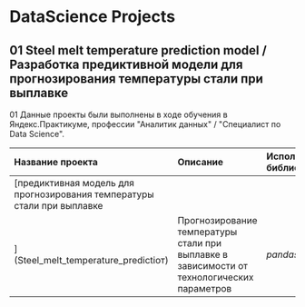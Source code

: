 # DataScience Projects
## 01 Steel melt temperature prediction model / Разработка предиктивной модели для прогнозирования температуры стали при выплавке

01 Данные проекты были выполнены в ходе обучения в Яндекс.Практикуме, профессии "Аналитик данных" / "Специалист по Data Science".

| Название проекта | Описание | Используемые библиотеки | 
| :---------------------- | :---------------------- | :---------------------- |
| [предиктивная модель для прогнозирования температуры стали при выплавке
](Steel_melt_temperature_predictioт) | Прогнозирование температуры стали при выплавке в зависимости от технологических параметров| *pandas,sklearn* |